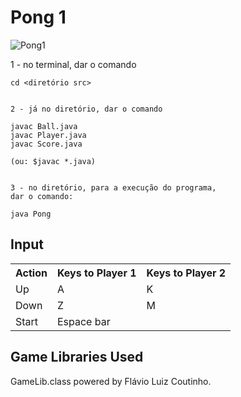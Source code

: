 # Pong 1

![Pong1](https://github.com/TsuHub/Pong-Game-1/blob/master/Pong1.jpg?raw=true)

<p align="left">
	1 - no terminal, dar o comando

	cd <diretório src>


	2 - já no diretório, dar o comando

	javac Ball.java
	javac Player.java
	javac Score.java

	(ou: $javac *.java)


	3 - no diretório, para a execução do programa,
	dar o comando:

	java Pong

</p>


## Input

<table>
  <tr>
    <th>Action</th><th>Keys to Player 1</th><th>Keys to Player 2</th>
  </tr>
  <tr>
    <td>Up</td><td>A</td><td>K</td>
  </tr>
  <tr>
    <td>Down</td><td>Z</td><td>M</td>
  </tr>
  <tr>
    <td>Start</td><td>Espace bar</td>
  </tr>
</table>

## Game Libraries Used

GameLib.class powered by Flávio Luiz Coutinho.
